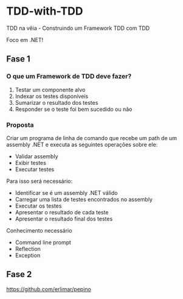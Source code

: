 # TDD-with-TDD
TDD na vêia - Construindo um Framework TDD com TDD

Foco em .NET!

## Fase 1

### O que um Framework de TDD deve fazer?

1. Testar um componente alvo
2. Indexar os testes disponíveis
3. Sumarizar o resultado dos testes
4. Responder se o teste foi bem sucedido ou não

### Proposta

Criar um programa de linha de comando que recebe um path de um assembly .NET e executa as seguintes operações sobre ele:

* Validar assembly
* Exibir testes
* Executar testes

Para isso será necessário:

- Identificar se é um assembly .NET válido
- Carregar uma lista de testes encontrados no assembly
- Executar os testes
- Apresentar o resultado de cada teste
- Apresentar o resultado final dos testes

Conhecimento necessário

* Command line prompt
* Reflection
* Exception

## Fase 2 

https://github.com/erlimar/pepino

